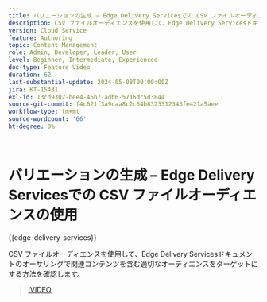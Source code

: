 ```yaml
---
title: バリエーションの生成 – Edge Delivery Servicesでの CSV ファイルオーディエンスの使用
description: CSV ファイルオーディエンスを使用して、Edge Delivery Servicesドキュメントのオーサリングで関連コンテンツを含む適切なオーディエンスをターゲットにする方法を確認します。
version: Cloud Service
feature: Authoring
topic: Content Management
role: Admin, Developer, Leader, User
level: Beginner, Intermediate, Experienced
doc-type: Feature Video
duration: 62
last-substantial-update: 2024-05-08T00:00:00Z
jira: KT-15431
exl-id: 13cd9302-bee4-46b7-adb6-5716dc5d3844
source-git-commit: f4c621f3a9caa8c2c64b8323312343fe421a5aee
workflow-type: tm+mt
source-wordcount: '66'
ht-degree: 0%

---
```


# バリエーションの生成 – Edge Delivery Servicesでの CSV ファイルオーディエンスの使用

{{edge-delivery-services}}

CSV ファイルオーディエンスを使用して、Edge Delivery Servicesドキュメントのオーサリングで関連コンテンツを含む適切なオーディエンスをターゲットにする方法を確認します。

>[!VIDEO](https://video.tv.adobe.com/v/3428793/?learn=on)

